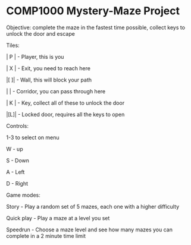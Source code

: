 # COMP1000 Mystery-Maze Project
Objective:
complete the maze in the fastest time possible, collect keys to unlock the door and escape

Tiles:

| P | - Player, this is you

| X | - Exit, you need to reach here

|[ ]| - Wall, this will block your path

|   | - Corridor, you can pass through here

| K | - Key, collect all of these to unlock the door

|[L]| - Locked door, requires all the keys to open

Controls:

1-3 to select on menu

W - up

S - Down

A - Left

D - Right

Game modes:


Story - Play a random set of 5 mazes, each one with a higher difficulty

Quick play - Play a maze at a level you set

Speedrun - Choose a maze level and see how many mazes you can complete in a 2 minute time limit

